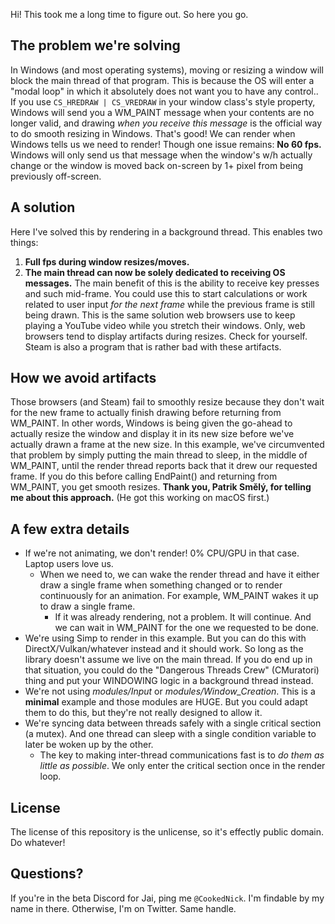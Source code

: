 Hi! This took me a long time to figure out. So here you go.

## The problem we're solving
In Windows (and most operating systems), moving or resizing a window will block the main thread of that program. This is because the OS will enter a "modal loop" in which it absolutely does not want you to have any control..
If you use `CS_HREDRAW | CS_VREDRAW` in your window class's style property, Windows will send you a WM_PAINT message when your contents are no longer valid, and drawing *when you receive this message* is the official way to do smooth resizing in Windows.
That's good! We can render when Windows tells us we need to render! Though one issue remains: **No 60 fps.** Windows will only send us that message when the window's w/h actually change or the window is moved back on-screen by 1+ pixel from being previously off-screen.

## A solution
Here I've solved this by rendering in a background thread. This enables two things:
1. **Full fps during window resizes/moves.**
2. **The main thread can now be solely dedicated to receiving OS messages.** The main benefit of this is the ability to receive key presses and such mid-frame. You could use this to start calculations or work related to user input *for the next frame* while the previous frame is still being drawn.
This is the same solution web browsers use to keep playing a YouTube video while you stretch their windows. Only, web browsers tend to display artifacts during resizes. Check for yourself. Steam is also a program that is rather bad with these artifacts.

## How we avoid artifacts
Those browsers (and Steam) fail to smoothly resize because they don't wait for the new frame to actually finish drawing before returning from WM_PAINT.
In other words, Windows is being given the go-ahead to actually resize the window and display it in its new size before we've actually drawn a frame at the new size.
In this example, we've circumvented that problem by simply putting the main thread to sleep, in the middle of WM_PAINT, until the render thread reports back that it drew our requested frame. If you do this before calling EndPaint() and returning from WM_PAINT, you get smooth resizes.
**Thank you, Patrik Smělý, for telling me about this approach.** (He got this working on macOS first.)

## A few extra details
- If we're not animating, we don't render! 0% CPU/GPU in that case. Laptop users love us.
  - When we need to, we can wake the render thread and have it either draw a single frame when something changed or to render continuously for an animation. For example, WM_PAINT wakes it up to draw a single frame.
    - If it was already rendering, not a problem. It will continue. And we can wait in WM_PAINT for the one we requested to be done.
- We're using Simp to render in this example. But you can do this with DirectX/Vulkan/whatever instead and it should work. So long as the library doesn't assume we live on the main thread. If you do end up in that situation, you could do the "Dangerous Threads Crew" (CMuratori) thing and put your WINDOWING logic in a background thread instead.
- We're not using *modules/Input* or *modules/Window_Creation*. This is a **minimal** example and those modules are HUGE. But you could adapt them to do this, but they're not really designed to allow it.
- We're syncing data between threads safely with a single critical section (a mutex). And one thread can sleep with a single condition variable to later be woken up by the other.
  - The key to making inter-thread communications fast is to _do them as little as possible_. We only enter the critical section once in the render loop.

## License
The license of this repository is the unlicense, so it's effectly public domain. Do whatever!

## Questions?
If you're in the beta Discord for Jai, ping me `@CookedNick`. I'm findable by my name in there. Otherwise, I'm on Twitter. Same handle.
